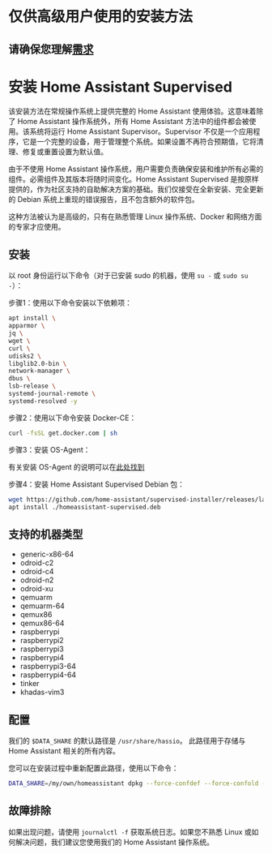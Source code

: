 # 仅供高级用户使用的安装方法

## 请确保您理解[需求](https://github.com/home-assistant/architecture/blob/master/adr/0014-home-assistant-supervised.md)

# 安装 Home Assistant Supervised

该安装方法在常规操作系统上提供完整的 Home Assistant 使用体验。这意味着除了 Home Assistant 操作系统外，所有 Home Assistant 方法中的组件都会被使用。该系统将运行 Home Assistant Supervisor。Supervisor 不仅是一个应用程序，它是一个完整的设备，用于管理整个系统。如果设置不再符合预期值，它将清理、修复或重置设置为默认值。

由于不使用 Home Assistant 操作系统，用户需要负责确保安装和维护所有必需的组件。必需组件及其版本将随时间变化。Home Assistant Supervised 是按原样提供的，作为社区支持的自助解决方案的基础。我们仅接受在全新安装、完全更新的 Debian 系统上重现的错误报告，且不包含额外的软件包。

这种方法被认为是高级的，只有在熟悉管理 Linux 操作系统、Docker 和网络方面的专家才应使用。

## 安装

以 root 身份运行以下命令（对于已安装 sudo 的机器，使用 `su -` 或 `sudo su -`）：

步骤1：使用以下命令安装以下依赖项：

```bash
apt install \
apparmor \
jq \
wget \
curl \
udisks2 \
libglib2.0-bin \
network-manager \
dbus \
lsb-release \
systemd-journal-remote \
systemd-resolved -y
```

步骤2：使用以下命令安装 Docker-CE：

```bash
curl -fsSL get.docker.com | sh
```

步骤3：安装 OS-Agent：

有关安装 OS-Agent 的说明可以在[此处找到](https://github.com/home-assistant/os-agent/tree/main#using-home-assistant-supervised-on-debian)

步骤4：安装 Home Assistant Supervised Debian 包：

```bash
wget https://github.com/home-assistant/supervised-installer/releases/latest/download/homeassistant-supervised.deb
apt install ./homeassistant-supervised.deb
```

## 支持的机器类型

- generic-x86-64
- odroid-c2
- odroid-c4
- odroid-n2
- odroid-xu
- qemuarm
- qemuarm-64
- qemux86
- qemux86-64
- raspberrypi
- raspberrypi2
- raspberrypi3
- raspberrypi4
- raspberrypi3-64
- raspberrypi4-64
- tinker
- khadas-vim3

## 配置

我们的 `$DATA_SHARE` 的默认路径是 `/usr/share/hassio`。
此路径用于存储与 Home Assistant 相关的所有内容。

您可以在安装过程中重新配置此路径，使用以下命令：

```bash
DATA_SHARE=/my/own/homeassistant dpkg --force-confdef --force-confold -i homeassistant-supervised.deb
```

## 故障排除

如果出现问题，请使用 `journalctl -f` 获取系统日志。如果您不熟悉 Linux 或如何解决问题，我们建议您使用我们的 Home Assistant 操作系统。